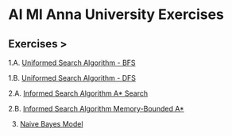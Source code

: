 # AI Ml Anna University Exercises


## Exercises >

1.A. [Uniformed Search Algorithm - BFS](Uniformed-Search-Algorithm-BFS.py)

1.B. [Uniformed Search Algorithm - DFS](Uniformed-Search-Algorithm-DFS.py)

2.A. [Informed Search Algorithm A\* Search](A-star-algorithm.py)

2.B. [Informed Search Algorithm Memory-Bounded A\*](Informed-Search-Algorithm-Memeory-Bounded-Astar.py)

3.   [Naive Bayes Model](3.%20Navie%20Bayes%20Model.ipynb)
